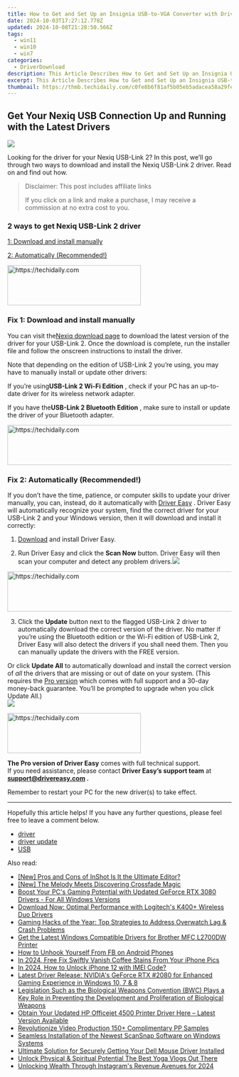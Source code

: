 ```yaml
---
title: How to Get and Set Up an Insignia USB-to-VGA Converter with Drivers
date: 2024-10-03T17:27:12.778Z
updated: 2024-10-08T21:28:50.566Z
tags:
  - win11
  - win10
  - win7
categories:
  - DriverDownload
description: This Article Describes How to Get and Set Up an Insignia USB-to-VGA Converter with Drivers
excerpt: This Article Describes How to Get and Set Up an Insignia USB-to-VGA Converter with Drivers
thumbnail: https://thmb.techidaily.com/c0fe8b6f81af5b05eb5adacea58a29fe6fd2f271b6a687457517f15534dc6b13.jpg
---
```


## Get Your Nexiq USB Connection Up and Running with the Latest Drivers

![](https://images.drivereasy.com/wp-content/uploads/2021/05/124034_001.jpg)

 Looking for the driver for your Nexiq USB-Link 2? In this post, we’ll go through two ways to download and install the Nexiq USB-Link 2 driver. Read on and find out how.

>  Disclaimer: This post includes affiliate links
>
>  If you click on a link and make a purchase, I may receive a commission at no extra cost to you.
>

### 2 ways to get Nexiq USB-Link 2 driver

[1: Download and install manually](https://tools.techidaily.com/drivereasy/download/)

[2: Automatically (Recommended!)](https://www.drivereasy.com/knowledge/nexiq-usb-link-2-driver-download/#fix2)

<!-- affiliate ads begin -->
<a href="https://laganoo.pxf.io/c/5597632/1528700/16446" target="_top" id="1528700">
  <img src="//a.impactradius-go.com/display-ad/16446-1528700" border="0" alt="https://techidaily.com" width="300" height="90"/>
</a>
<img height="0" width="0" src="https://laganoo.pxf.io/i/5597632/1528700/16446" style="position:absolute;visibility:hidden;" border="0" />
<!-- affiliate ads end -->

### Fix 1: Download and install manually

 You can visit the[Nexiq download page](https://www.nexiq.com/Document/Detail/232) to download the latest version of the driver for your USB-Link 2\. Once the download is complete, run the installer file and follow the onscreen instructions to install the driver.

 Note that depending on the edition of USB-Link 2 you’re using, you may have to manually install or update other drivers:

 If you’re using**USB-Link 2 Wi-Fi Edition** , check if your PC has an up-to-date driver for its wireless network adapter.

 If you have the**USB-Link 2 Bluetooth Edition** , make sure to install or update the driver of your Bluetooth adapter.

<!-- affiliate ads begin -->
<a href="https://appsumo.8odi.net/c/5597632/1062447/7443" target="_top" id="1062447">
  <img src="//a.impactradius-go.com/display-ad/7443-1062447" border="0" alt="https://techidaily.com" width="600" height="90"/>
</a>
<img height="0" width="0" src="https://appsumo.8odi.net/i/5597632/1062447/7443" style="position:absolute;visibility:hidden;" border="0" />
<!-- affiliate ads end -->

### Fix 2: Automatically (Recommended!)

 If you don’t have the time, patience, or computer skills to update your driver manually, you can, instead, do it automatically with [Driver Easy](https://tools.techidaily.com/drivereasy/download/) . Driver Easy will automatically recognize your system, find the correct driver for your USB-Link 2 and your Windows version, then it will download and install it correctly:

 1) [Download](https://tools.techidaily.com/drivereasy/download/) and install Driver Easy.

 2) Run Driver Easy and click the **Scan Now** button. Driver Easy will then scan your computer and detect any problem drivers.![](https://images.drivereasy.com/wp-content/uploads/2021/04/1-5.jpg)

<!-- affiliate ads begin -->
<a href="https://appsumo.8odi.net/c/5597632/2049382/7443" target="_top" id="2049382">
  <img src="//a.impactradius-go.com/display-ad/7443-2049382" border="0" alt="https://techidaily.com" width="728" height="90"/>
</a>
<img height="0" width="0" src="https://appsumo.8odi.net/i/5597632/2049382/7443" style="position:absolute;visibility:hidden;" border="0" />
<!-- affiliate ads end -->

 3) Click the **Update**  button next to the flagged USB-Link 2 driver to automatically download the correct version of the driver. No matter if you’re using the Bluetooth edition or the Wi-Fi edition of USB-Link 2, Driver Easy will also detect the drivers if you shall need them. Then you can manually update the drivers with the FREE version.

 Or click **Update All** to automatically download and install the correct version of _all_ the drivers that are missing or out of date on your system. (This requires the [Pro version](https://tools.techidaily.com/drivereasy/download/) which comes with full support and a 30-day money-back guarantee. You’ll be prompted to upgrade when you click Update All.)  
![](https://images.drivereasy.com/wp-content/uploads/2021/05/2021-05-14_15-11-09.jpg)

<!-- affiliate ads begin -->
<a href="https://aligracehair.sjv.io/c/5597632/1938716/19272" target="_top" id="1938716">
  <img src="//a.impactradius-go.com/display-ad/19272-1938716" border="0" alt="https://techidaily.com" width="300" height="90"/>
</a>
<img height="0" width="0" src="https://aligracehair.sjv.io/i/5597632/1938716/19272" style="position:absolute;visibility:hidden;" border="0" />
<!-- affiliate ads end -->

**The Pro version of Driver Easy** comes with full technical support.  
 If you need assistance, please contact **Driver Easy’s support team** at **[support@drivereasy.com](https://tools.techidaily.com/drivereasy/download/) .**

Remember to restart your PC for the new driver(s) to take effect.

---

 Hopefully this article helps! If you have any further questions, please feel free to leave a comment below.

* [driver](https://tools.techidaily.com/drivereasy/download/)
* [driver update](https://tools.techidaily.com/drivereasy/download/)
* [USB](https://tools.techidaily.com/drivereasy/download/)

<ins class="adsbygoogle"
     style="display:block"
     data-ad-format="autorelaxed"
     data-ad-client="ca-pub-7571918770474297"
     data-ad-slot="1223367746"></ins>

<ins class="adsbygoogle"
     style="display:block"
     data-ad-client="ca-pub-7571918770474297"
     data-ad-slot="8358498916"
     data-ad-format="auto"
     data-full-width-responsive="true"></ins>

<span class="atpl-alsoreadstyle">Also read:</span>
<div><ul>
<li><a href="https://extra-skills.techidaily.com/new-pros-and-cons-of-inshot-is-it-the-ultimate-editor/"><u>[New] Pros and Cons of InShot Is It the Ultimate Editor?</u></a></li>
<li><a href="https://vp-tips.techidaily.com/new-the-melody-meets-discovering-crossfade-magic/"><u>[New] The Melody Meets Discovering Crossfade Magic</u></a></li>
<li><a href="https://win-amazing.techidaily.com/boost-your-pcs-gaming-potential-with-updated-geforce-rtx-3080-drivers-for-all-windows-versions/"><u>Boost Your PC's Gaming Potential with Updated GeForce RTX 3080 Drivers - For All Windows Versions</u></a></li>
<li><a href="https://win-amazing.techidaily.com/download-now-optimal-performance-with-logitechs-k400plus-wireless-duo-drivers/"><u>Download Now: Optimal Performance with Logitech's K400+ Wireless Duo Drivers</u></a></li>
<li><a href="https://win-answers.techidaily.com/gaming-hacks-of-the-year-top-strategies-to-address-overwatch-lag-and-crash-problems/"><u>Gaming Hacks of the Year: Top Strategies to Address Overwatch Lag & Crash Problems</u></a></li>
<li><a href="https://win-amazing.techidaily.com/get-the-latest-windows-compatible-drivers-for-brother-mfc-l2700dw-printer/"><u>Get the Latest Windows Compatible Drivers for Brother MFC L2700DW Printer</u></a></li>
<li><a href="https://facebook.techidaily.com/how-to-unhook-yourself-from-fb-on-android-phones/"><u>How to Unhook Yourself From FB on Android Phones</u></a></li>
<li><a href="https://article-posts.techidaily.com/in-2024-free-fix-swiftly-vanish-coffee-stains-from-your-iphone-pics/"><u>In 2024, Free Fix Swiftly Vanish Coffee Stains From Your iPhone Pics</u></a></li>
<li><a href="https://sim-unlock.techidaily.com/in-2024-how-to-unlock-iphone-12-with-imei-code-by-drfone-ios/"><u>In 2024, How to Unlock iPhone 12 with IMEI Code?</u></a></li>
<li><a href="https://win-amazing.techidaily.com/latest-driver-release-nvidias-geforce-rtx-2080-for-enhanced-gaming-experience-in-windows-10-7-and-8/"><u>Latest Driver Release: NVIDIA's GeForce RTX #2080 for Enhanced Gaming Experience in Windows 10, 7 & 8</u></a></li>
<li><a href="https://win-amazing.techidaily.com/1722965520775-legislation-such-as-the-biological-weapons-convention-bwc-plays-a-key-role-in-preventing-the-development-and-proliferation-of-biological-weapons/"><u>Legislation Such as the Biological Weapons Convention (BWC) Plays a Key Role in Preventing the Development and Proliferation of Biological Weapons</u></a></li>
<li><a href="https://win-amazing.techidaily.com/obtain-your-updated-hp-officejet-4500-printer-driver-here-latest-version-available/"><u>Obtain Your Updated HP Officejet 4500 Printer Driver Here – Latest Version Available</u></a></li>
<li><a href="https://extra-lessons.techidaily.com/revolutionize-video-production-150plus-complimentary-pp-samples/"><u>Revolutionize Video Production 150+ Complimentary PP Samples</u></a></li>
<li><a href="https://win-amazing.techidaily.com/seamless-installation-of-the-newest-scansnap-software-on-windows-systems/"><u>Seamless Installation of the Newest ScanSnap Software on Windows Systems</u></a></li>
<li><a href="https://win-amazing.techidaily.com/ultimate-solution-for-securely-getting-your-dell-mouse-driver-installed/"><u>Ultimate Solution for Securely Getting Your Dell Mouse Driver Installed</u></a></li>
<li><a href="https://youtube-web.techidaily.com/k-physical-and-spiritual-potential-the-best-yoga-vlogs-out-there/"><u>Unlock Physical & Spiritual Potential The Best Yoga Vlogs Out There</u></a></li>
<li><a href="https://instagram-videos.techidaily.com/unlocking-wealth-through-instagrams-revenue-avenues-for-2024/"><u>Unlocking Wealth Through Instagram's Revenue Avenues for 2024</u></a></li>
</ul></div>


